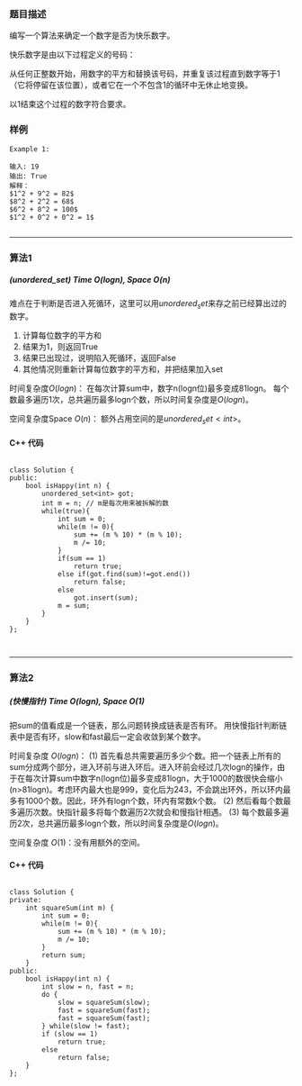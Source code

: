 ### 题目描述

编写一个算法来确定一个数字是否为快乐数字。

快乐数字是由以下过程定义的号码：

从任何正整数开始，用数字的平方和替换该号码，并重复该过程直到数字等于1（它将停留在该位置），或者它在一个不包含1的循环中无休止地变换。

以1结束这个过程的数字符合要求。


### 样例

```
Example 1:

输入: 19
输出: True
解释：
$1^2 + 9^2 = 82$
$8^2 + 2^2 = 68$
$6^2 + 8^2 = 100$
$1^2 + 0^2 + 0^2 = 1$


```


----------

### 算法1 
##### (unordered_set) Time $O(log n)$, Space $O(n)$


难点在于判断是否进入死循环，这里可以用$unordered_set$来存之前已经算出过的数字。

1. 计算每位数字的平方和
2. 结果为1，则返回True
3. 结果已出现过，说明陷入死循环，返回False
4. 其他情况则重新计算每位数字的平方和，并把结果加入set

时间复杂度$O(log n)$：
在每次计算sum中，数字n(logn位)最多变成81logn。
每个数最多遍历1次，总共遍历最多logn个数，所以时间复杂度是$O(log n)$。

空间复杂度Space $O(n)$：
额外占用空间的是$unordered_set<int>$。


#### C++ 代码
```

class Solution {
public:
    bool isHappy(int n) {
        unordered_set<int> got;
        int m = n; // m是每次用来被拆解的数
        while(true){
            int sum = 0;
            while(m != 0){
                sum += (m % 10) * (m % 10);
                m /= 10;
            }
            if(sum == 1)
                return true;
            else if(got.find(sum)!=got.end())
                return false;
            else
                got.insert(sum);
            m = sum;
        }
    }
};



```

----------

### 算法2  
##### (快慢指针) Time $O(log n)$, Space $O(1)$


把sum的值看成是一个链表，那么问题转换成链表是否有环。 用快慢指针判断链表中是否有环，slow和fast最后一定会收敛到某个数字。


时间复杂度 $O(log n)$：
(1) 首先看总共需要遍历多少个数。把一个链表上所有的sum分成两个部分，进入环前与进入环后。进入环前会经过几次logn的操作，由于在每次计算sum中数字n(logn位)最多变成81logn，大于1000的数很快会缩小(n>81logn)。考虑环内最大也是999，变化后为243，不会跳出环外，所以环内最多有1000个数。因此，环外有logn个数，环内有常数k个数。
(2) 然后看每个数最多遍历次数。快指针最多将每个数遍历2次就会和慢指针相遇。
(3) 每个数最多遍历2次，总共遍历最多logn个数，所以时间复杂度是$O(log n)$。


空间复杂度 $O(1)$：没有用额外的空间。

#### C++ 代码
```

class Solution {
private:
    int squareSum(int m) {
        int sum = 0;
        while(m != 0){
            sum += (m % 10) * (m % 10);
            m /= 10;
        }
        return sum;
    }
public:
    bool isHappy(int n) {
        int slow = n, fast = n;
        do {
            slow = squareSum(slow);
            fast = squareSum(fast);
            fast = squareSum(fast);
        } while(slow != fast);
        if (slow == 1) 
            return true;
        else 
            return false;
    }        
};


```

